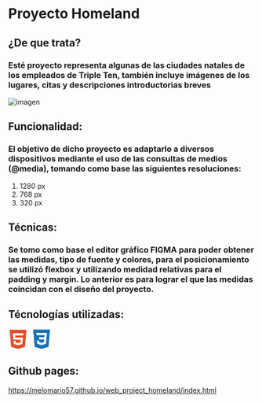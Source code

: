 # Proyecto Homeland

## ¿De que trata?

### Esté proyecto representa algunas de las ciudades natales de los empleados de Triple Ten, también incluye imágenes de los lugares, citas y descripciones introductorias breves

![imagen](https://github.com/Melomario57/web_project_homeland/assets/146278966/388abff4-91be-4e6c-9dd7-a1a3fed6f093)


## Funcionalidad:

### El objetivo de dicho proyecto es adaptarlo a diversos dispositivos mediante el uso de las consultas de medios (@media), tomando como base las siguientes resoluciones:

1. 1280 px
2. 768 px
3. 320 px

## Técnicas:

### Se tomo como base el editor gráfico FIGMA para poder obtener las medidas, tipo de fuente y colores, para el posicionamiento se utilizó flexbox y utilizando medidad relativas para el padding y margin. Lo anterior es para lograr el que las medidas coincidan con el diseño del proyecto.


## Técnologías utilizadas:

<img src="https://github.com/devicons/devicon/blob/master/icons/html5/html5-plain.svg" title="HTML5" alt="HTML" width="40" height="40"/>&nbsp;
<img src="https://github.com/devicons/devicon/blob/master/icons/css3/css3-plain.svg" title="HTML5" alt="HTML" width="40" height="40"/>&nbsp;

## Github pages:
https://melomario57.github.io/web_project_homeland/index.html
